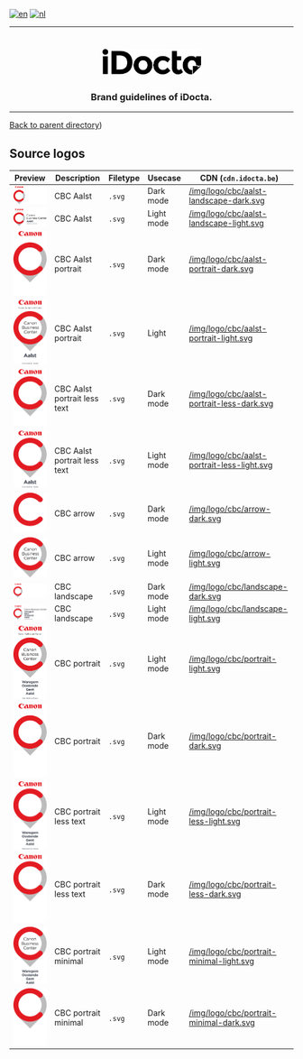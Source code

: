 [![en](https://img.shields.io/badge/lang-en-red.svg)](https://github.com/iDocta/brand-guide/blob/main/logo/cbc/source/README.md)
[![nl](https://img.shields.io/badge/lang-nl-green.svg)](https://github.com/iDocta/brand-guide/blob/main/logo/cbc/source/README.nl.md)

---

<h1 align="center">
    <a href="https://www.idocta.be">    
        <picture>
            <source media="(prefers-color-scheme: dark)" srcset="https://raw.githubusercontent.com/iDocta/brand-guide/main/logo/idocta/source/idocta-white.svg">
            <source media="(prefers-color-scheme: light)" srcset="https://raw.githubusercontent.com/iDocta/brand-guide/main/logo/idocta/source/idocta-black.svg">
            <img width="175px" alt="Shows a black logo in light color mode and a white one in dark color mode." src="https://raw.githubusercontent.com/iDocta/brand-guide/main/logo/idocta/source/idocta-black.svg">
        </picture>
    </a> 
</h1>
 
<h3 align="center">Brand guidelines of iDocta.</h3>

---

[Back to parent directory](../README.md))

## Source logos

|                                                             Preview                                                              | Description                  | Filetype | Usecase    | CDN (`cdn.idocta.be`)                                                                                           |
| :------------------------------------------------------------------------------------------------------------------------------: | ---------------------------- | -------- | ---------- | --------------------------------------------------------------------------------------------------------------- |
|   <img src='https://github.com/iDocta/brand-guide/blob/main/logo/cbc/source/cbc-aalst-landscape-dark.svg' width='192' alt=''/>   | CBC Aalst                    | `.svg`   | Dark mode  | [/img/logo/cbc/aalst-landscape-dark.svg](https://cdn.idocta.be/img/logo/cbc/aalst-landscape-dark.svg)           |
|  <img src='https://github.com/iDocta/brand-guide/blob/main/logo/cbc/source/cbc-aalst-landscape-light.svg' width='192' alt=''/>   | CBC Aalst                    | `.svg`   | Light mode | [/img/logo/cbc/aalst-landscape-light.svg](https://cdn.idocta.be/img/logo/cbc/aalst-landscape-light.svg)         |
|    <img src='https://github.com/iDocta/brand-guide/blob/main/logo/cbc/source/cbc-aalst-portrait-dark.svg' width='96' alt=''/>    | CBC Aalst portrait           | `.svg`   | Dark mode  | [/img/logo/cbc/aalst-portrait-dark.svg](https://cdn.idocta.be/img/logo/cbc/aalst-portrait-dark.svg)             |
|   <img src='https://github.com/iDocta/brand-guide/blob/main/logo/cbc/source/cbc-aalst-portrait-light.svg' width='96' alt=''/>    | CBC Aalst portrait           | `.svg`   | Light      | [/img/logo/cbc/aalst-portrait-light.svg](https://cdn.idocta.be/img/logo/cbc/aalst-portrait-light.svg)           |
| <img src='https://github.com/iDocta/brand-guide/blob/main/logo/cbc/source/cbc-aalst-portrait-less-dark.svg' width='96' alt=''/>  | CBC Aalst portrait less text | `.svg`   | Dark mode  | [/img/logo/cbc/aalst-portrait-less-dark.svg](https://cdn.idocta.be/img/logo/cbc/aalst-portrait-less-dark.svg)   |
| <img src='https://github.com/iDocta/brand-guide/blob/main/logo/cbc/source/cbc-aalst-portrait-less-light.svg' width='96' alt=''/> | CBC Aalst portrait less text | `.svg`   | Light mode | [/img/logo/cbc/aalst-portrait-less-light.svg](https://cdn.idocta.be/img/logo/cbc/aalst-portrait-less-light.svg) |
|        <img src='https://github.com/iDocta/brand-guide/blob/main/logo/cbc/source/cbc-arrow-dark.svg' width='96' alt=''/>         | CBC arrow                    | `.svg`   | Dark mode  | [/img/logo/cbc/arrow-dark.svg](https://cdn.idocta.be/img/logo/cbc/arrow-dark.svg)                               |
|        <img src='https://github.com/iDocta/brand-guide/blob/main/logo/cbc/source/cbc-arrow-light.svg' width='96' alt=''/>        | CBC arrow                    | `.svg`   | Light mode | [/img/logo/cbc/arrow-light.svg](https://cdn.idocta.be/img/logo/cbc/arrow-light.svg)                             |
|      <img src='https://github.com/iDocta/brand-guide/blob/main/logo/cbc/source/cbc-landscape-dark.svg' width='192' alt=''/>      | CBC landscape                | `.svg`   | Dark mode  | [/img/logo/cbc/landscape-dark.svg](https://cdn.idocta.be/img/logo/cbc/landscape-dark.svg)                       |
|     <img src='https://github.com/iDocta/brand-guide/blob/main/logo/cbc/source/cbc-landscape-light.svg' width='192' alt=''/>      | CBC landscape                | `.svg`   | Light mode | [/img/logo/cbc/landscape-light.svg](https://cdn.idocta.be/img/logo/cbc/landscape-light.svg)                     |
|      <img src='https://github.com/iDocta/brand-guide/blob/main/logo/cbc/source/cbc-portrait-light.svg' width='96' alt=''/>       | CBC portrait                 | `.svg`   | Light mode | [/img/logo/cbc/portrait-light.svg](https://cdn.idocta.be/img/logo/cbc/portrait-light.svg)                       |
|       <img src='https://github.com/iDocta/brand-guide/blob/main/logo/cbc/source/cbc-portrait-dark.svg' width='96' alt=''/>       | CBC portrait                 | `.svg`   | Dark mode  | [/img/logo/cbc/portrait-dark.svg](https://cdn.idocta.be/img/logo/cbc/portrait-dark.svg)                         |
|    <img src='https://github.com/iDocta/brand-guide/blob/main/logo/cbc/source/cbc-portrait-less-light.svg' width='96' alt=''/>    | CBC portrait less text       | `.svg`   | Light mode | [/img/logo/cbc/portrait-less-light.svg](https://cdn.idocta.be/img/logo/cbc/portrait-less-light.svg)             |
|    <img src='https://github.com/iDocta/brand-guide/blob/main/logo/cbc/source/cbc-portrait-less-dark.svg' width='96' alt=''/>     | CBC portrait less text       | `.svg`   | Dark mode  | [/img/logo/cbc/portrait-less-dark.svg](https://cdn.idocta.be/img/logo/cbc/portrait-less-dark.svg)               |
|  <img src='https://github.com/iDocta/brand-guide/blob/main/logo/cbc/source/cbc-portrait-minimal-light.svg' width='96' alt=''/>   | CBC portrait minimal         | `.svg`   | Light mode | [/img/logo/cbc/portrait-minimal-light.svg](https://cdn.idocta.be/img/logo/cbc/portrait-minimal-light.svg)       |
|   <img src='https://github.com/iDocta/brand-guide/blob/main/logo/cbc/source/cbc-portrait-minimal-dark.svg' width='96' alt=''/>   | CBC portrait minimal         | `.svg`   | Dark mode  | [/img/logo/cbc/portrait-minimal-dark.svg](https://cdn.idocta.be/img/logo/cbc/portrait-minimal-dark.svg)         |